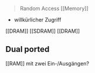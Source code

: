 > Random Access [[Memory]]

- willkürlicher Zugriff

[[DRAM]]
[[SDRAM]]
[[DRAM]]


## Dual ported
[[RAM]] mit zwei Ein-/Ausgängen?